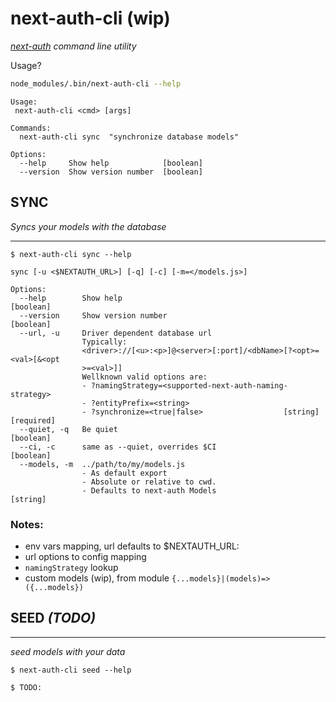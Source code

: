 # next-auth-cli (wip)

_[next-auth](https://next-auth.js.org) command line utility_

Usage?

```bash
node_modules/.bin/next-auth-cli --help
```

```
Usage:
 next-auth-cli <cmd> [args]

Commands:
  next-auth-cli sync  "synchronize database models"

Options:
  --help     Show help            [boolean]  
  --version  Show version number  [boolean]
```

## SYNC

_Syncs your models with the database_

---

```
$ next-auth-cli sync --help
```

```
sync [-u <$NEXTAUTH_URL>] [-q] [-c] [-m=</models.js>]

Options:
  --help        Show help                                              [boolean]
  --version     Show version number                                    [boolean]
  --url, -u     Driver dependent database url
                Typically:
                <driver>://[<u>:<p>]@<server>[:port]/<dbName>[?<opt>=<val>[&<opt
                >=<val>]]
                Wellknown valid options are:
                - ?namingStrategy=<supported-next-auth-naming-strategy>
                - ?entityPrefix=<string>
                - ?synchronize=<true|false>                  [string] [required]
  --quiet, -q   Be quiet                                               [boolean]
  --ci, -c      same as --quiet, overrides $CI                         [boolean]
  --models, -m  ../path/to/my/models.js
                - As default export
                - Absolute or relative to cwd.
                - Defaults to next-auth Models                          [string]
```

### Notes:

- env vars mapping, url defaults to \$NEXTAUTH_URL:
- url options to config mapping
- ```namingStrategy``` lookup
- custom models (wip), from module `{...models}|(models)=>({...models})`

## SEED _(TODO)_

---

_seed models with your data_

```
$ next-auth-cli seed --help
```
```
$ TODO:
```

